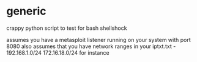 generic
=======
crappy python script to test for bash shellshock

assumes you have a metasploit listener running on your system with port 8080
also assumes that you have network ranges in your iptxt.txt - 192.168.1.0/24 172.16.18.0/24 for instance
